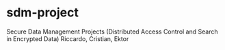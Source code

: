 sdm-project
===========

Secure Data Management Projects (Distributed Access Control and Search in Encrypted Data)
Riccardo, Cristian, Ektor
